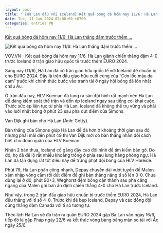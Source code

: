 ```yaml
---
layout: post
title: " [Hà Lan đấu với Iceland] Kết quả bóng đá hôm nay 11/6: Hà Lan thắng đậm trước thềm ..."
date: Tue, 11 Jun 2024 02:00:00 +0700
categories: entries VN
---
```

[Kết quả bóng đá hôm nay 11/6: Hà Lan thắng đậm trước thềm ...](https://vov.vn/the-thao/ket-qua-bong-da-hom-nay-116-ha-lan-thang-dam-truoc-them-euro-2024-post1100737.vov)

![Kết quả bóng đá hôm nay 11/6: Hà Lan thắng đậm trước thềm ...](https://vov-media.emitech.vn/sites/default/files/styles/og_image/public/2024-06/ket_qua_bong_da_hom_nay_11-6.jpg?v=1718083843)

VOV.VN - Kết quả bóng đá hôm nay 11/6, Hà Lan giành chiến thắng đậm 4-0 trước Iceland ở trận giao hữu quốc tế trước thềm EURO 2024.

Sáng nay (11/6), Hà Lan đã có trận giao hữu quốc tế với Iceland để chuẩn bị cho EURO 2024. Đây là trận đấu giao hữu cuối cùng của “Cơn lốc màu da cam” trước khi chính thức bước vào tranh tài ở ngày hội bóng đá lớn nhất châu Âu.

Ở trận đấu này, HLV Koeman đã tung ra sân đội hình rất mạnh nên Hà Lan dễ dàng kiểm soát thế trận và dồn ép Iceland ngay sau tiếng còi khai cuộc. Trước sức ép liên tục từ phía Hà Lan, Iceland đã không thể trụ vững và phải vào lưới nhặt bóng ở phút 23 sau pha dứt điểm của Simons.

Van Dijk ghi bàn cho Hà Lan (Ảnh: Getty).

Bàn thắng của Simons giúp Hà Lan dễ đá hơn ở khoảng thời gian sau đó, nhưng phải mãi đến phút 49 thì Van Dijk mới có bàn thắng nhân đôi cách biệt cho đoàn quân của HLV Koeman.

Nhận 2 bàn thua, Iceland cố gắng đẩy cao đội hình để tìm kiếm bàn gỡ. Do đó, họ đã để lộ rất nhiều khoảng trống ở phía sau lưng hàng phòng ngự. Hà Lan đã tận dụng rất tốt điều này để trừng phạt đội bóng của HLV Hareide.

Phút 79, Hà Lan phản công nhanh, Depay chuyền dài vượt tuyến để Malen xâm nhập vòng cấm rồi dứt điểm để ghi bàn thắng nâng tỉ số lên 3-0. Chưa dừng lại ở đó, phút 90+3, Weghorst đệm bóng cận thành sau pha căng ngang của Malen ghi bàn ấn định chiến thắng 4-0 cho Hà Lan trước Iceland.

Như vậy, trong 2 trận đấu giao hữu chuẩn bị trước thềm EURO 2024, Hà Lan đều thắng với tỉ số 4-0. Trước khi đè bẹp Iceland, Depay và các đồng đội cũng thắng đậm Canada với tỉ số tương tự.

Theo lịch Hà Lan sẽ đá trận ra quân EURO 2024 gặp Ba Lan vào ngày 16/6, tiếp đó là gặp Pháp ngày 22/6 và kết thúc vòng bảng bằng màn so tài với Áo ngày 25/6.

